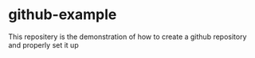# github-example
This repositery is the demonstration of how to create a github repository and properly set it up
